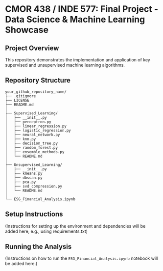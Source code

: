 # CMOR 438 / INDE 577: Final Project - Data Science & Machine Learning Showcase

## Project Overview

This repository demonstrates the implementation and application of key supervised and unsupervised machine learning algorithms.

## Repository Structure

```
your_github_repository_name/
├── .gitignore
├── LICENSE
├── README.md
│
├── Supervised_Learning/
│   ├── __init__.py
│   ├── perceptron.py
│   ├── linear_regression.py
│   ├── logistic_regression.py
│   ├── neural_network.py
│   ├── knn.py
│   ├── decision_tree.py
│   ├── random_forest.py
│   ├── ensemble_methods.py
│   └── README.md
│
├── Unsupervised_Learning/
│   ├── __init__.py
│   ├── kmeans.py
│   ├── dbscan.py
│   ├── pca.py
│   ├── svd_compression.py
│   └── README.md
│
└── ESG_Financial_Analysis.ipynb
```

## Setup Instructions

(Instructions for setting up the environment and dependencies will be added here, e.g., using requirements.txt)

## Running the Analysis

(Instructions on how to run the `ESG_Financial_Analysis.ipynb` notebook will be added here.) 